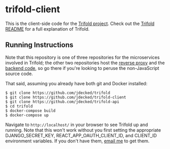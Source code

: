 # trifold-client
This is the client-side code for the [Trifold project](https://github.com/jdecked/trifold). Check out the [Trifold README](https://github.com/jdecked/trifold/blob/master/README.md) for a full explanation of Trifold.

## Running Instructions
Note that this repository is one of three repositories for the microservices involved in Trifold; the other two repositories host the [reverse proxy](https://github.com/jdecked/trifold) and the [backend code](https://github.com/jdecked/trifold-api), so go there if you're looking to peruse the non-JavaScript source code.

That said, assuming you already have both git and Docker installed:
```
$ git clone https://github.com/jdecked/trifold
$ git clone https://github.com/jdecked/trifold-client
$ git clone https://github.com/jdecked/trifold-api
$ cd trifold
$ docker-compose build
$ docker-compose up
```

Navigate to `http://localhost/` in your browser to see Trifold up and running. Note that this won't work without you first setting the appropriate DJANGO_SECRET_KEY, REACT_APP_OAUTH_CLIENT_ID, and CLIENT_ID environment variables. If you don't have them, [email me](mailto:justine@minerva.kgi.edu) to get them.